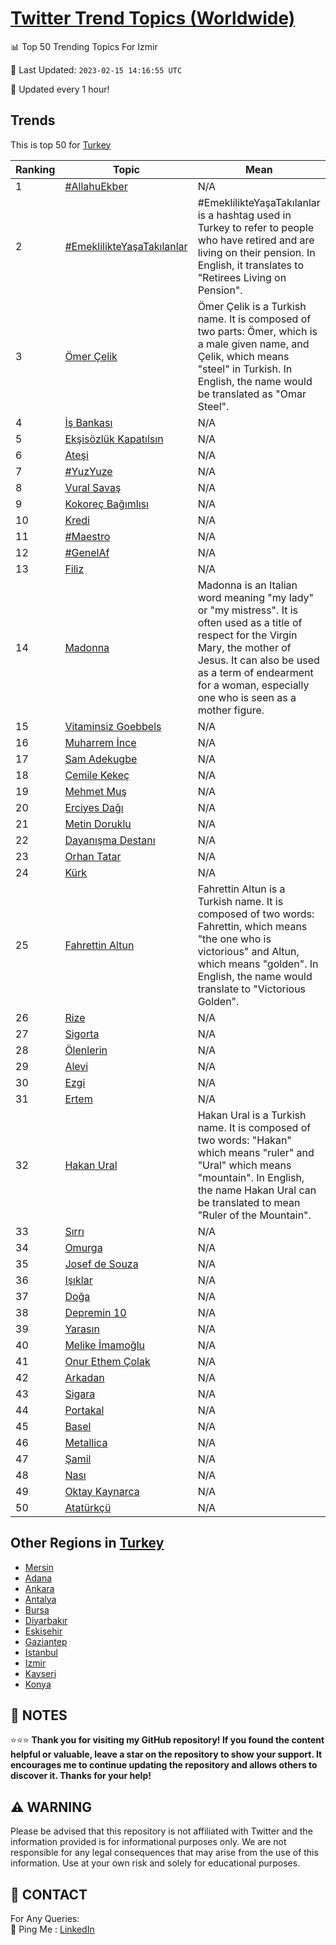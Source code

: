 [Twitter Trend Topics (Worldwide)](https://github.com/ErcinDedeoglu/Twitter-Trend-Topics)
==========


📊 Top 50 Trending Topics For Izmir

📆 Last Updated: `2023-02-15 14:16:55 UTC`

🔧 Updated every 1 hour!


## Trends

This is top 50 for [Turkey](</Turkey>)

| Ranking | Topic | Mean |
| ------- | ------------ | ------------ |
| 1 | [#AllahuEkber](http://twitter.com/search?q=%23AllahuEkber) | N/A |
| 2 | [#EmeklilikteYaşaTakılanlar](http://twitter.com/search?q=%23EmeklilikteYa%c5%9faTak%c4%b1lanlar) | #EmeklilikteYaşaTakılanlar is a hashtag used in Turkey to refer to people who have retired and are living on their pension. In English, it translates to "Retirees Living on Pension". |
| 3 | [Ömer Çelik](http://twitter.com/search?q=%c3%96mer+%c3%87elik) | Ömer Çelik is a Turkish name. It is composed of two parts: Ömer, which is a male given name, and Çelik, which means "steel" in Turkish. In English, the name would be translated as "Omar Steel". |
| 4 | [İş Bankası](http://twitter.com/search?q=%c4%b0%c5%9f+Bankas%c4%b1) | N/A |
| 5 | [Ekşisözlük Kapatılsın](http://twitter.com/search?q=Ek%c5%9fis%c3%b6zl%c3%bck+Kapat%c4%b1ls%c4%b1n) | N/A |
| 6 | [Ateşi](http://twitter.com/search?q=Ate%c5%9fi) | N/A |
| 7 | [#YuzYuze](http://twitter.com/search?q=%23YuzYuze) | N/A |
| 8 | [Vural Savaş](http://twitter.com/search?q=Vural+Sava%c5%9f) | N/A |
| 9 | [Kokoreç Bağımlısı](http://twitter.com/search?q=Kokore%c3%a7+Ba%c4%9f%c4%b1ml%c4%b1s%c4%b1) | N/A |
| 10 | [Kredi](http://twitter.com/search?q=Kredi) | N/A |
| 11 | [#Maestro](http://twitter.com/search?q=%23Maestro) | N/A |
| 12 | [#GenelAf](http://twitter.com/search?q=%23GenelAf) | N/A |
| 13 | [Filiz](http://twitter.com/search?q=Filiz) | N/A |
| 14 | [Madonna](http://twitter.com/search?q=Madonna) | Madonna is an Italian word meaning "my lady" or "my mistress". It is often used as a title of respect for the Virgin Mary, the mother of Jesus. It can also be used as a term of endearment for a woman, especially one who is seen as a mother figure. |
| 15 | [Vitaminsiz Goebbels](http://twitter.com/search?q=Vitaminsiz+Goebbels) | N/A |
| 16 | [Muharrem İnce](http://twitter.com/search?q=Muharrem+%c4%b0nce) | N/A |
| 17 | [Sam Adekugbe](http://twitter.com/search?q=Sam+Adekugbe) | N/A |
| 18 | [Cemile Kekeç](http://twitter.com/search?q=Cemile+Keke%c3%a7) | N/A |
| 19 | [Mehmet Muş](http://twitter.com/search?q=Mehmet+Mu%c5%9f) | N/A |
| 20 | [Erciyes Dağı](http://twitter.com/search?q=Erciyes+Da%c4%9f%c4%b1) | N/A |
| 21 | [Metin Doruklu](http://twitter.com/search?q=Metin+Doruklu) | N/A |
| 22 | [Dayanışma Destanı](http://twitter.com/search?q=Dayan%c4%b1%c5%9fma+Destan%c4%b1) | N/A |
| 23 | [Orhan Tatar](http://twitter.com/search?q=Orhan+Tatar) | N/A |
| 24 | [Kürk](http://twitter.com/search?q=K%c3%bcrk) | N/A |
| 25 | [Fahrettin Altun](http://twitter.com/search?q=Fahrettin+Altun) | Fahrettin Altun is a Turkish name. It is composed of two words: Fahrettin, which means "the one who is victorious" and Altun, which means "golden". In English, the name would translate to "Victorious Golden". |
| 26 | [Rize](http://twitter.com/search?q=Rize) | N/A |
| 27 | [Sigorta](http://twitter.com/search?q=Sigorta) | N/A |
| 28 | [Ölenlerin](http://twitter.com/search?q=%c3%96lenlerin) | N/A |
| 29 | [Alevi](http://twitter.com/search?q=Alevi) | N/A |
| 30 | [Ezgi](http://twitter.com/search?q=Ezgi) | N/A |
| 31 | [Ertem](http://twitter.com/search?q=Ertem) | N/A |
| 32 | [Hakan Ural](http://twitter.com/search?q=Hakan+Ural) | Hakan Ural is a Turkish name. It is composed of two words: "Hakan" which means "ruler" and "Ural" which means "mountain". In English, the name Hakan Ural can be translated to mean "Ruler of the Mountain". |
| 33 | [Sırrı](http://twitter.com/search?q=S%c4%b1rr%c4%b1) | N/A |
| 34 | [Omurga](http://twitter.com/search?q=Omurga) | N/A |
| 35 | [Josef de Souza](http://twitter.com/search?q=Josef+de+Souza) | N/A |
| 36 | [Işıklar](http://twitter.com/search?q=I%c5%9f%c4%b1klar) | N/A |
| 37 | [Doğa](http://twitter.com/search?q=Do%c4%9fa) | N/A |
| 38 | [Depremin 10](http://twitter.com/search?q=Depremin+10) | N/A |
| 39 | [Yarasın](http://twitter.com/search?q=Yaras%c4%b1n) | N/A |
| 40 | [Melike İmamoğlu](http://twitter.com/search?q=Melike+%c4%b0mamo%c4%9flu) | N/A |
| 41 | [Onur Ethem Çolak](http://twitter.com/search?q=Onur+Ethem+%c3%87olak) | N/A |
| 42 | [Arkadan](http://twitter.com/search?q=Arkadan) | N/A |
| 43 | [Sigara](http://twitter.com/search?q=Sigara) | N/A |
| 44 | [Portakal](http://twitter.com/search?q=Portakal) | N/A |
| 45 | [Basel](http://twitter.com/search?q=Basel) | N/A |
| 46 | [Metallica](http://twitter.com/search?q=Metallica) | N/A |
| 47 | [Şamil](http://twitter.com/search?q=%c5%9eamil) | N/A |
| 48 | [Nası](http://twitter.com/search?q=Nas%c4%b1) | N/A |
| 49 | [Oktay Kaynarca](http://twitter.com/search?q=Oktay+Kaynarca) | N/A |
| 50 | [Atatürkçü](http://twitter.com/search?q=Atat%c3%bcrk%c3%a7%c3%bc) | N/A |



## Other Regions in [Turkey](</Turkey>)

* [Mersin](</Turkey/Mersin.md>)
* [Adana](</Turkey/Adana.md>)
* [Ankara](</Turkey/Ankara.md>)
* [Antalya](</Turkey/Antalya.md>)
* [Bursa](</Turkey/Bursa.md>)
* [Diyarbakır](</Turkey/Diyarbakır.md>)
* [Eskişehir](</Turkey/Eskişehir.md>)
* [Gaziantep](</Turkey/Gaziantep.md>)
* [Istanbul](</Turkey/Istanbul.md>)
* [Izmir](</Turkey/Izmir.md>)
* [Kayseri](</Turkey/Kayseri.md>)
* [Konya](</Turkey/Konya.md>)



## 📝 NOTES

⭐⭐⭐ **Thank you for visiting my GitHub repository! If you found the content helpful or valuable, leave a star on the repository to show your support. It encourages me to continue updating the repository and allows others to discover it. Thanks for your help!**


## ⚠️ WARNING

Please be advised that this repository is not affiliated with Twitter and the information provided is for informational purposes only. We are not responsible for any legal consequences that may arise from the use of this information. Use at your own risk and solely for educational purposes.


## 📨 CONTACT

 For Any Queries:  
            🏓 Ping Me : [LinkedIn](https://www.linkedin.com/in/ercindedeoglu/)
